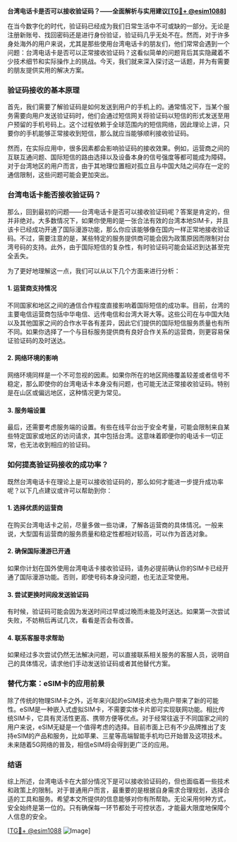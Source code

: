 **台湾电话卡是否可以接收验证码？——全面解析与实用建议[[TG💪+ @esim1088](https://t.me/s/esim1088)]**

在当今数字化的时代，验证码已经成为我们日常生活中不可或缺的一部分。无论是注册新账号、找回密码还是进行身份验证，验证码几乎无处不在。然而，对于许多身处海外的用户来说，尤其是那些使用台湾电话卡的朋友们，他们常常会遇到一个问题：台湾电话卡是否可以正常接收验证码？这看似简单的问题背后其实隐藏着不少技术细节和实际操作上的挑战。今天，我们就来深入探讨这一话题，并为有需要的朋友提供实用的解决方案。

### 验证码接收的基本原理

首先，我们需要了解验证码是如何发送到用户的手机上的。通常情况下，当某个服务需要向用户发送验证码时，他们会通过短信网关将验证码以短信的形式发送至用户预留的手机号码上。这个过程依赖于全球范围内的短信网络，因此理论上讲，只要你的手机能够正常接收到短信，那么就应当能够顺利接收验证码。

然而，在实际应用中，很多因素都会影响验证码的接收效果。例如，运营商之间的互联互通问题、国际短信的路由选择以及设备本身的信号强度等都可能成为障碍。对于台湾地区的用户而言，由于其地理位置相对孤立且与中国大陆之间存在一定的通信限制，这些问题可能会更加突出。

### 台湾电话卡能否接收验证码？

那么，回到最初的问题——台湾电话卡是否可以接收验证码呢？答案是肯定的，但并非绝对。大多数情况下，如果你使用的是一张合法有效的台湾本地SIM卡，并且该卡已经成功开通了国际漫游功能，那么你应该能够像在国内一样正常地接收验证码。不过，需要注意的是，某些特定的服务提供商可能会因为政策原因而限制对台湾号码的支持。此外，由于国际短信的复杂性，有时验证码可能会延迟到达甚至完全丢失。

为了更好地理解这一点，我们可以从以下几个方面来进行分析：

#### 1. **运营商支持情况**
   不同国家和地区之间的通信合作程度直接影响着国际短信的成功率。目前，台湾的主要电信运营商包括中华电信、远传电信和台湾大哥大等。这些公司在与中国大陆以及其他国家之间的合作水平各有差异，因此它们提供的国际短信服务质量也有所不同。如果你选择了一个与目标服务提供商有良好合作关系的运营商，则更容易保证验证码的及时送达。

#### 2. **网络环境的影响**
   网络环境同样是一个不可忽视的因素。如果你所在的地区网络覆盖较差或者信号不稳定，那么即使你的台湾电话卡本身没有问题，也可能无法正常接收验证码。特别是在山区或偏远地区，这种情况更为常见。

#### 3. **服务端设置**
   最后，还需要考虑服务端的设置。有些在线平台出于安全考量，可能会限制来自某些特定国家或地区的访问请求，其中包括台湾。这意味着即便你的电话卡一切正常，也无法收到相应的验证码。

### 如何提高验证码接收的成功率？

既然台湾电话卡在理论上是可以接收验证码的，那么如何才能进一步提升成功率呢？以下几点建议或许可以帮助到你：

#### 1. **选择优质的运营商**
   在购买台湾电话卡之前，尽量多做一些功课，了解各运营商的具体情况。一般来说，大型国有运营商的服务质量和稳定性都相对较高，可以作为首选对象。

#### 2. **确保国际漫游已开通**
   如果你计划在国外使用台湾电话卡接收验证码，请务必提前确认你的SIM卡已经开通了国际漫游功能。否则，即使号码本身没问题，也无法正常使用。

#### 3. **尝试更换时间段发送验证码**
   有时候，验证码可能会因为发送时间过早或过晚而未能及时送达。如果第一次尝试失败，不妨稍后再试几次，看看是否会有改善。

#### 4. **联系客服寻求帮助**
   如果经过多次尝试仍然无法解决问题，可以直接联系相关服务的客服人员，说明自己的具体情况，请求他们手动发送验证码或者其他替代方案。

### 替代方案：eSIM卡的应用前景

除了传统的物理SIM卡之外，近年来兴起的eSIM技术也为用户带来了新的可能性。eSIM是一种嵌入式虚拟SIM卡，不需要实体卡片即可实现联网功能。相比传统SIM卡，它具有灵活性更高、携带方便等优点。对于经常往返于不同国家之间的用户来说，eSIM无疑是一个值得考虑的选择。目前市面上已有不少品牌推出了支持eSIM的产品和服务，比如苹果、三星等高端智能手机均已开始普及这项技术。未来随着5G网络的普及，相信eSIM将会得到更广泛的应用。

### 结语

综上所述，台湾电话卡在大部分情况下是可以接收验证码的，但也面临着一些技术和政策上的限制。对于普通用户而言，最重要的是根据自身需求合理规划，选择合适的工具和服务。希望本文所提供的信息能够对你有所帮助。无论采用何种方式，安全始终是第一位的。只有确保每一环节都处于可控状态，才能最大限度地保障个人信息的安全。

[[TG💪+ @esim1088](https://t.me/s/esim1088) ![Image](https://i.postimg.cc/4NQfJmqS/Snipaste-2025-05-13-00-14-12.png)]